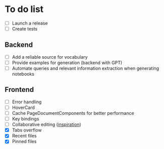 # To do list

- [ ] Launch a release
- [ ] Create tests

## Backend

- [ ] Add a reliable source for vocabulary
- [ ] Provide examples for generation (backend with GPT)
- [ ] Automate queries and relevant information extraction when generating notebooks

## Frontend

- [ ] Error handling
- [ ] HoverCard
- [ ] Cache PageDocumentComponents for better performance
- [ ] Key bindings
- [ ] Collaborative editing ([inspiration](https://www.youtube.com/watch?v=Exr0iY_D-vw))
- [x] Tabs overflow
- [x] Recent files
- [x] Pinned files
